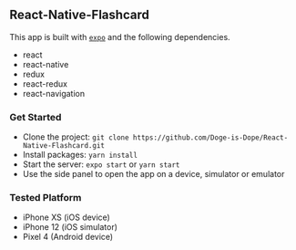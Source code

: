 ## React-Native-Flashcard

This app is built with [`expo`](https://expo.io/) and the following dependencies.

- react
- react-native
- redux
- react-redux
- react-navigation

### Get Started

- Clone the project: `git clone https://github.com/Doge-is-Dope/React-Native-Flashcard.git`
- Install packages: `yarn install`
- Start the server: `expo start` or `yarn start`
- Use the side panel to open the app on a device, simulator or emulator

### Tested Platform

- iPhone XS (iOS device)
- iPhone 12 (iOS simulator)
- Pixel 4 (Android device)

